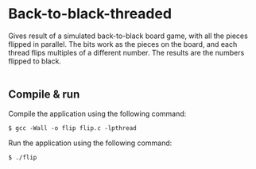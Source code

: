 # Back-to-black-threaded

Gives result of a simulated back-to-black board game, with all the pieces flipped in parallel. 
The bits work as the pieces on the board, and each thread flips multiples of a different number.
The results are the numbers flipped to black.
<br>
<br>

## Compile & run

Compile the application using the following command:

    $ gcc -Wall -o flip flip.c -lpthread

Run the application using the following command:

    $ ./flip
